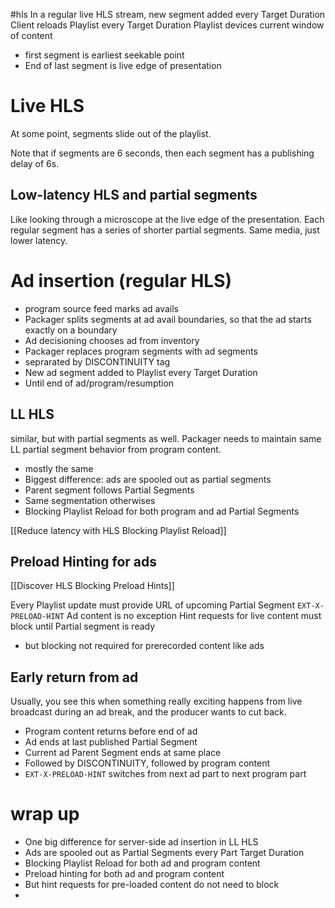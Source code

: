 #hls 
In a regular live HLS stream, new segment added every Target Duration
Client reloads Playlist every Target Duration
Playlist devices current window of content

* first segment is earliest seekable point
* End of last segment is live edge of presentation

# Live HLS
At some point, segments slide out of the playlist.

Note that if segments are 6 seconds, then each segment has a publishing delay of 6s.

## Low-latency HLS and partial segments
Like looking through a microscope at the live edge of the presentation.
Each regular segment has a series of shorter partial segments.  Same media, just lower latency.

# Ad insertion (regular HLS)
* program source feed marks ad avails
* Packager splits segments at ad avail boundaries, so that the ad starts exactly on a boundary
* Ad decisioning chooses ad from inventory
* Packager replaces program segments with ad segments
* seprarated by DISCONTINUITY tag
* New ad segment added to Playlist every Target Duration
* Until end of ad/program/resumption

## LL HLS
similar, but with partial segments as well.
Packager needs to maintain same LL partial segment behavior from program content.

* mostly the same
* Biggest difference: ads are spooled out as partial segments
* Parent segment follows Partial Segments
* Same segmentation otherwises
* Blocking Playlist Reload for both program and ad Partial Segments

[[Reduce latency with HLS Blocking Playlist Reload]]

## Preload Hinting for ads

[[Discover HLS Blocking Preload Hints]]

Every Playlist update must provide URL of upcoming Partial Segment
`EXT-X-PRELOAD-HINT`
Ad content is no exception
Hint requests for live content must block until Partial segment is ready
* but blocking not required for prerecorded content like ads

## Early return from ad
Usually, you see this when something really exciting happens from live broadcast during an ad break, and the producer wants to cut back.

* Program content returns before end of ad
* Ad ends at last published Partial Segment
* Current ad Parent Segment ends at same place
* Followed by DISCONTINUITY, followed by program content
* `EXT-X-PRELOAD-HINT` switches from next ad part to next program part

# wrap up
* One big difference for server-side ad insertion in LL HLS
* Ads are spooled out as Partial Segments every Part Target Duration
* Blocking Playlist Reload for both ad and program content
* Preload hinting for both ad and program content
* But hint requests for pre-loaded content do not need to block
* 